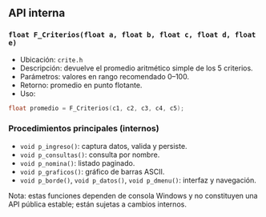 ## API interna

### `float F_Criterios(float a, float b, float c, float d, float e)`
- Ubicación: `crite.h`
- Descripción: devuelve el promedio aritmético simple de los 5 criterios.
- Parámetros: valores en rango recomendado 0–100.
- Retorno: promedio en punto flotante.
- Uso:
```cpp
float promedio = F_Criterios(c1, c2, c3, c4, c5);
```

### Procedimientos principales (internos)
- `void p_ingreso()`: captura datos, valida y persiste.
- `void p_consultas()`: consulta por nombre.
- `void p_nomina()`: listado paginado.
- `void p_graficos()`: gráfico de barras ASCII.
- `void p_borde()`, `void p_datos()`, `void p_dmenu()`: interfaz y navegación.

Nota: estas funciones dependen de consola Windows y no constituyen una API pública estable; están sujetas a cambios internos.

